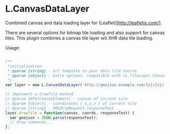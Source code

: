 L.CanvasDataLayer
=================

Combined canvas and data loading layer for (Leaflet)[http://leafletjs.com/].

There are several options for bitmap tile loading and also support for canvas tiles.
This plugin combines a canvas tile layer wit XHR data tile loading.

Usage:

~~~javascript

/**
 *initialization
 * @param {string} - url template to your data tile source
 * @param {object} - extra options, compatible with (L.TileLayer.Canvas)[http://leafletjs.com/reference.html#tilelayer-canvas]
 */
var layer = new L.CanvasDataLayer('http://geojson.example.com/{z}/{x}/{y}.json', {});

// implement a drawTile method
// @param {HTmlCanvasElement} - canvas of current tile
// @param {object} - coordinates { x,y,z } of current tile
// @param {string} - XMLHttpRequest.responseText
layer.drawTile = function(canvas, coords, responseText) {
  var geojson = JSON.parse(responseText);
  // draw commands...
};

~~~
